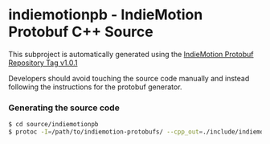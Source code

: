# indiemotionpb - IndieMotion Protobuf C++ Source
This subproject is automatically generated using the [IndieMotion Protobuf Repository Tag v1.0.1](https://github.com/paxsonsa/indiemotion-protobuf/tree/v1.0.1)

Developers should avoid touching the source code manually and instead following the instructions for
the protobuf generator.

### Generating the source code
```bash
$ cd source/indiemotionpb
$ protoc -I=/path/to/indiemotion-protobufs/ --cpp_out=./include/indiemotionpb /path/to/indiemotion-protobufs/*.proto
```